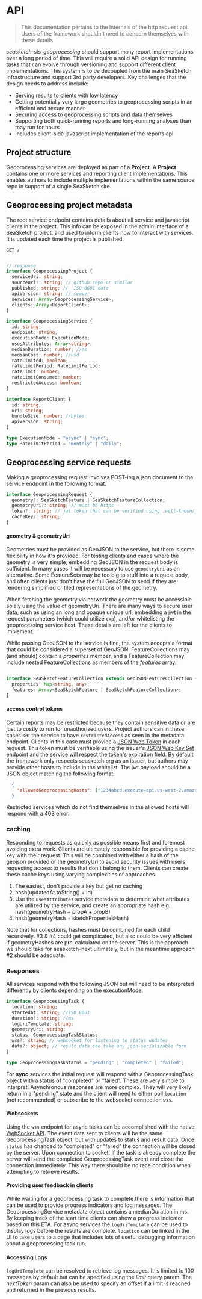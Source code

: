 # API

> This documentation pertains to the internals of the http request api. Users of
> the framework shouldn't need to concern themselves with these details

*seasketch-sls-geoprocessing* should support many report implementations over a
long period of time. This will require a solid API design for running tasks that
can evolve through versioning and support different client implementations. This
system is to be decoupled from the main SeaSketch infrastructure and support 3rd
party developers. Key challenges that the design needs to address include:

  * Serving results to clients with low latency
  * Getting potentially very large geometries to geoprocessing scripts in an
    efficient and secure manner
  * Securing access to geoprocessing scripts and data themselves
  * Supporting both quick-running reports and long-running analyses than may run
    for hours
  * Includes client-side javascript implementation of the reports api

## Project structure

Geoprocessing services are deployed as part of a **Project**. A **Project**
contains one or more services and reporting client implementations. This enables
authors to include multiple implementations within the same source repo in
support of a single SeaSketch site.


## Geoprocessing project metadata

The root service endpoint contains details about all service and javascript
clients in the project. This info can be exposed in the admin interface of a
SeaSketch project, and used to inform clients how to interact with services. It
is updated each time the project is published.

```GET /```

```typescript

// response
interface GeoprocessingProject {
  serviceUri: string;
  sourceUri?: string; // github repo or similar
  published: string; //  ISO 8601 date
  apiVersion: string; // semver
  services: Array<GeoprocessingService>;
  clients: Array<ReportClient>;
}

interface GeoprocessingService {
  id: string;
  endpoint: string;
  executionMode: ExecutionMode;
  usesAttributes: Array<string>;
  medianDuration: number; //ms
  medianCost: number; //usd
  rateLimited: boolean;
  rateLimitPeriod: RateLimitPeriod;
  rateLimit: number;
  rateLimitConsumed: number;
  restrictedAccess: boolean;
}

interface ReportClient {
  id: string;
  uri: string;
  bundleSize: number; //bytes
  apiVersion: string;
}

type ExecutionMode = "async" | "sync";
type RateLimitPeriod = "monthly" | "daily";

```

## Geoprocessing service requests

Making a geoprocessing request involves POST-ing a json document to the service
endpoint in the following format:

```typescript
interface GeoprocessingRequest {
  geometry?: SeaSketchFeature | SeaSketchFeatureCollection;
  geometryUri?: string; // must be https
  token?: string; // jwt token that can be verified using .well-known/jwks.json
  cacheKey?: string;
}
```

#### geometry & geometryUri

Geometries must be provided as GeoJSON to the service, but there is some
flexibility in how it's provided. For testing clients and cases where the
geometry is very simple, embedding GeoJSON in the request body is sufficient. In
many cases it will be necessary to use `geometryUri` as an alternative. Some
FeatureSets may be too big to stuff into a request body, and often clients just
don't have the full GeoJSON to send if they are rendering simplified or tiled
representations of the geometry.

When fetching the geometry via network the geometry must be accessible solely
using the value of geometryUri. There are many ways to secure user data, such as
using an long and opaque unique url, embedding a
[jwt](http://self-issued.info/docs/draft-ietf-oauth-json-web-token.html) in the
request parameters (which could utilize `exp`), and/or whitelisting the
geoprocessing service host. These details are left for the clients to implement.

While passing GeoJSON to the service is fine, the system accepts a format that
could be considered a superset of GeoJSON. FeatureCollections may (and should)
contain a *properties* member, and a FeatureCollection may include nested 
FeatureCollections as members of the *features* array.

```ts

interface SeaSketchFeatureCollection extends GeoJSONFeatureCollection {
  properties: Map<string, any>;
  features: Array<SeaSketchFeature | SeaSketchFeatureCollection>;
}

```

#### access control tokens

Certain reports may be restricted because they contain sensitive data or are
just to costly to run for unauthorized users. Project authors can in these cases
set the service to have `restrictedAccess` as seen in the metadata endpoint.
Clients in this case must provide a [JSON Web
Token](http://self-issued.info/docs/draft-ietf-oauth-json-web-token.html) in
each request. This token must be verifiable using the issuer's [JSON Web Key
Set](https://tools.ietf.org/html/rfc7517) endpoint and the service will respect
the token's expiration field. By default the framework only respects seasketch.org
as an issuer, but authors may provide other hosts to include in the whitelist.
The jwt payload should be a JSON object matching the following format:

```json
  {
    "allowedGeoprocessingHosts": ["1234abcd.execute-api.us-west-2.amazonaws.com", "..."]
  }
```

Restricted services which do not find themselves in the allowed hosts will
respond with a 403 error.

### caching

Responding to requests as quickly as possible means first and foremost avoiding
extra work. Clients are ultimately responsible for providing a cache key with 
their request. This will be combined with either a hash of the geojson provided 
or the geometryUri to avoid security issues with users requesting access to results that don't belong to them. Clients can create these cache keys using varying complexities of approaches.

  1. The easiest, don't provide a key but get no caching
  2. hash(updatedAt.toString() + id)
  3. Use the `usesAttributes` service metadata to determine what attributes are utilized by the service, and create an appropriate hash e.g. hash(geometryHash + propA + propB)
  4. hash(geometryHash + sketchPropertiesHash)

Note that for collections, hashes must be combined for each child recursively. #3 & #4 could get complicated, but also could be very efficient if geometryHashes are pre-calculated on the server. This is the approach we should take for seasketch-next ultimately, but in the meantime approach #2 should be adequate.

### Responses

All services respond with the following JSON but will need to be interpreted
differently by clients depending on the executionMode.

```typescript
interface GeoprocessingTask {
  location: string;
  startedAt: string; //ISO 8601
  duration?: string; //ms
  logUriTemplate: string;
  geometryUri: string;
  status: GeoprocessingTaskStatus;
  wss?: string; // websocket for listening to status updates
  data?: object; // result data can take any json-serializable form
}

type GeoprocessingTaskStatus = "pending" | "completed" | "failed";
```

For **sync** services the initial request will respond with a GeoprocessingTask
object with a status of "completed" or "failed". These are very simple to
interpret. Asynchronous responses are more complex. They will very likely return
in a "pending" state and the client will need to either poll `location` (not
recommended) or subscribe to the websocket connection `wss`. 

#### Websockets

Using the `wss` endpoint for async tasks can be accomplished with the native
[WebSocket API](https://developer.mozilla.org/en-US/docs/Web/API/WebSockets_API). 
The event data sent to clients will be the same GeoprocessingTask object, but
with updates to status and result data. Once `status` has changed to "completed"
or "failed" the connection will be closed by the server. Upon connection to
socket, if the task is already complete the server will send the completed
GeoprocessingTask event and close the connection immediately. This way there
should be no race condition when attempting to retrieve results.

#### Providing user feedback in clients

While waiting for a geoprocessing task to complete there is information that can
be used to provide progress indicators and log messages. The
GeoprocessingService metadata object contains a medianDuration in ms. By keeping
track of the start time clients can show a progress indicator based on this ETA.
For async services the `logUriTemplate` can be used to display logs before the
results are complete. `location` can be linked in the UI to take users to a page
that includes lots of useful debugging information about a geoprocessing task
run.

#### Accessing Logs

`logUriTemplate` can be resolved to retrieve log messages. It is limited to 100
messages by default but can be specified using the *limit* query param. The
*nextToken* param can also be used to specify an offset if a limit is reached
and returned in the previous results. 